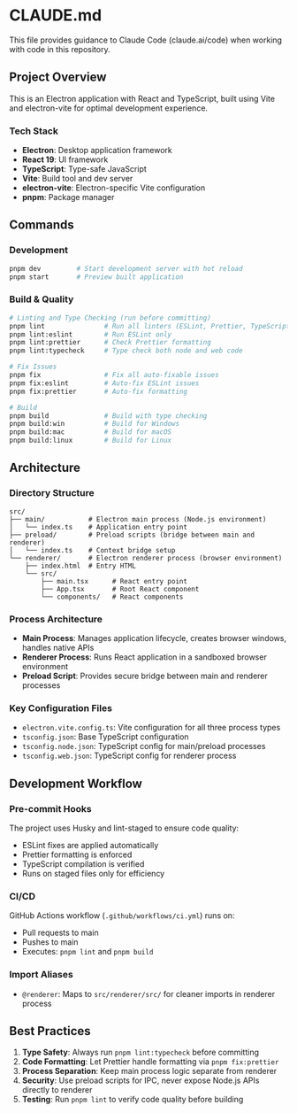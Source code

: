 # CLAUDE.md

This file provides guidance to Claude Code (claude.ai/code) when working with code in this repository.

## Project Overview

This is an Electron application with React and TypeScript, built using Vite and electron-vite for optimal development experience.

### Tech Stack
- **Electron**: Desktop application framework
- **React 19**: UI framework
- **TypeScript**: Type-safe JavaScript
- **Vite**: Build tool and dev server
- **electron-vite**: Electron-specific Vite configuration
- **pnpm**: Package manager

## Commands

### Development
```bash
pnpm dev         # Start development server with hot reload
pnpm start       # Preview built application
```

### Build & Quality
```bash
# Linting and Type Checking (run before committing)
pnpm lint               # Run all linters (ESLint, Prettier, TypeScript)
pnpm lint:eslint        # Run ESLint only
pnpm lint:prettier      # Check Prettier formatting
pnpm lint:typecheck     # Type check both node and web code

# Fix Issues
pnpm fix                # Fix all auto-fixable issues
pnpm fix:eslint         # Auto-fix ESLint issues
pnpm fix:prettier       # Auto-fix formatting

# Build
pnpm build              # Build with type checking
pnpm build:win          # Build for Windows
pnpm build:mac          # Build for macOS
pnpm build:linux        # Build for Linux
```

## Architecture

### Directory Structure
```
src/
├── main/           # Electron main process (Node.js environment)
│   └── index.ts    # Application entry point
├── preload/        # Preload scripts (bridge between main and renderer)
│   └── index.ts    # Context bridge setup
└── renderer/       # Electron renderer process (browser environment)
    ├── index.html  # Entry HTML
    └── src/
        ├── main.tsx      # React entry point
        ├── App.tsx       # Root React component
        └── components/   # React components
```

### Process Architecture
- **Main Process**: Manages application lifecycle, creates browser windows, handles native APIs
- **Renderer Process**: Runs React application in a sandboxed browser environment  
- **Preload Script**: Provides secure bridge between main and renderer processes

### Key Configuration Files
- `electron.vite.config.ts`: Vite configuration for all three process types
- `tsconfig.json`: Base TypeScript configuration
- `tsconfig.node.json`: TypeScript config for main/preload processes
- `tsconfig.web.json`: TypeScript config for renderer process

## Development Workflow

### Pre-commit Hooks
The project uses Husky and lint-staged to ensure code quality:
- ESLint fixes are applied automatically
- Prettier formatting is enforced
- TypeScript compilation is verified
- Runs on staged files only for efficiency

### CI/CD
GitHub Actions workflow (`.github/workflows/ci.yml`) runs on:
- Pull requests to main
- Pushes to main
- Executes: `pnpm lint` and `pnpm build`

### Import Aliases
- `@renderer`: Maps to `src/renderer/src/` for cleaner imports in renderer process

## Best Practices

1. **Type Safety**: Always run `pnpm lint:typecheck` before committing
2. **Code Formatting**: Let Prettier handle formatting via `pnpm fix:prettier`
3. **Process Separation**: Keep main process logic separate from renderer
4. **Security**: Use preload scripts for IPC, never expose Node.js APIs directly to renderer
5. **Testing**: Run `pnpm lint` to verify code quality before building
